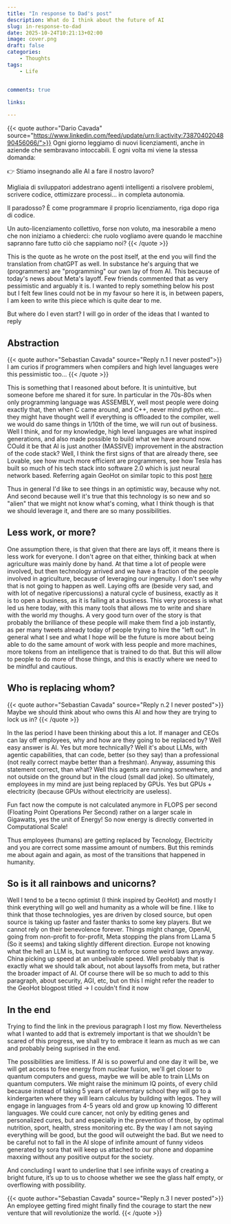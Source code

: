 ```yaml
---
title: "In response to Dad's post"
description: What do I think about the future of AI
slug: in-response-to-dad
date: 2025-10-24T10:21:13+02:00
image: cover.png
draft: false
categories:
    - Thoughts
tags:
    - Life


comments: true

links:
    
---
```


{{< quote author="Dario Cavada" source="https://www.linkedin.com/feed/update/urn:li:activity:7387040204890456066/">}}
Ogni giorno leggiamo di nuovi licenziamenti,
anche in aziende che sembravano intoccabili.
E ogni volta mi viene la stessa domanda:

👉 Stiamo insegnando alle AI a fare il nostro lavoro?

Migliaia di sviluppatori addestrano agenti intelligenti
a risolvere problemi, scrivere codice, ottimizzare processi… in completa autonomia.

Il paradosso?
È come programmare il proprio licenziamento,
riga dopo riga di codice.

Un auto-licenziamento collettivo,
forse non voluto, ma inesorabile a meno che non iniziamo a chiederci:
che ruolo vogliamo avere quando le macchine sapranno fare tutto ciò che sappiamo noi?
{{< /quote >}}

This is the quote as he wrote on the post itself, at the end you will find the translation from chatGPT as well. In substance he's arguing that we (programmers) are "programming" our own lay of from AI. This because of today's news about Meta's layoff. Few friends commented that as very pessimistic and arguably it is. I wanted to reply something below his post but I felt few lines could not be in my favour so here it is, in between papers, I am keen to write this piece which is quite dear to me.

But where do I even start? I will go in order of the ideas that I wanted to reply

## Abstraction

{{< quote author="Sebastian Cavada" source="Reply n.1 I never posted">}}
I am curios if programmers when compilers and high level languages were this pessimistic too...
{{< /quote >}}

This is something that I reasoned about before. It is unintuitive, but someone before me shared it for sure. In particular in the 70s-80s when only programming language was ASSEMBLY, well most people were doing exactly that, then when C came around, and C++, never mind python etc... they might have thought well if everything is offloaded to the compiler, well we would do same things in 1/10th of the time, we will run out of business. Well I think, and for my knowledge, high level languages are what inspired generations, and also made possible to build what we have around now. COuld it be that AI is just another (MASSIVE) improvement in the abstraction of the code stack? Well, I think the first signs of that are already there, see Lovable, see how much more efficient are programmers, see how Tesla has built so much of his tech stack into software 2.0 which is just neural network based. Referring again GeoHot on similar topic to this post [here](https://geohot.github.io/blog/jekyll/update/2025/09/12/ai-coding.html)

Thus in general I'd like to see things in an optimistic way, because why not. And second because well it's true that this technology is so new and so "alien" that we might not know what's coming, what I think though is that we should leverage it, and there are so many possibilities.


## Less work, or more?

One assumption there, is that given that there are lays off, it means there is less work for everyone. I don't agree on that either, thinking back at when agriculture was mainly done by hand. At that time a lot of people were involved, but then technology arrived and we have a fraction of the people involved in agriculture, because of leveraging our ingenuity. I don't see why that is not going to happen as well. Laying offs are (beside very sad, and with lot of negative ripercussions) a natural cycle of business, exactly as it is to open a business, as it is failing at a business. This very process is what led us here today, with this many tools that allows me to write and share with the world my thoughs. A very good turn over of the story is that probably the brilliance of these people will make them find a job instantly, as per many tweets already today of people trying to hire the "left out". In general what I see and what I hope will be the future is more about being able to do the same amount of work with less people and more machines, more tokens from an intelligence that is trained to do that. But this will allow to people to do more of those things, and this is exactly where we need to be mindful and cautious.

## Who is replacing whom?

{{< quote author="Sebastian Cavada" source="Reply n.2 I never posted">}}
Maybe we should think about who owns this AI and how they are trying to lock us in?
{{< /quote >}}

In the las period I have been thinking about this a lot. If manager and CEOs can lay off employees, why and how are they going to be replaced by? Well easy answer is AI. Yes but more technically? Well it's about LLMs, with agentic capabilities, that can code, better (so they say) than a professional (not really correct maybe better than a freshman). Anyway, assuming this statement correct, than what? Well this agents are running somewhere, and not outside on the ground but in the cloud (small dad joke). So ultimately, employees in my mind are just being replaced by GPUs. Yes but GPUs + electricity (because GPUs without electricity are useless). 

Fun fact now the compute is not calculated anymore in FLOPS per second (Floating Point Operations Per Second) rather on a larger scale in Gigawatts, yes the unit of Energy! So now energy is directly converted in Computational Scale!

Thus employees (humans) are getting replaced by Tecnology, Electricity and you are correct some massime amount of numbers. But this reminds me about again and again, as most of the transitions that happened in humanity. 


## So is it all rainbows and unicorns?

Well I tend to be a tecno optimist (I think inspired by GeoHot) and mostly I think everything will go well and humanity as a whole will be fine. I like to think that those technologies, yes are driven by closed source, but open source is taking up faster and faster thanks to some key players. But we cannot rely on their benevolence forever. Things might change, OpenAI, going from non-profit to for-profit, Meta stopping the plans from LLama 5 (So it seems) and taking slightly different direction. Europe not knowing what the hell an LLM is, but wanting to enforce some weird laws anyway. China picking up speed at an unbelivable speed. Well probably that is exactly what we should talk about, not about laysoffs from meta, but rather the broader impact of AI.
Of course there will be so much to add to this paragraph, about security, AGI, etc, but on this I might refer the reader to the GeoHot blogpost titled []() -> I couldn't find it now

## In the end

Trying to find the link in the previous paragraph I lost my flow.
Nevertheless what I wanted to add that is extremely important is that we shouldn't be scared of this progress, we shall try to embrace it learn as much as we can and probably being suprised in the end.

The possibilities are limitless. If AI is so powerful and one day it will be, we will get access to free energy from nuclear fusion, we'll get closer to quantum computers and guess, maybe we will be able to train LLMs on quantum computers. We might raise the minimum IQ points, of every child because instead of taking 5 years of elementary school they will go to a kindergarten where they will learn calculus by building with legos. They will engage in languages from 4-5 years old and grow up knowing 10 different languages. We could cure cancer, not only by editing genes and personalized cures, but and especially in the prevention of those, by optimal nutrition, sport, health, stress monitoring etc.
By the way I am not saying everything will be good, but the good will outweight the bad. But we need to be careful not to fall in the AI slope of infinite amount of funny videos generated by sora that will keep us attached to our phone and dopamine maxxing without any positive output for the society.

And concluding I want to underline that I see infinite ways of creating a bright future, it’s up to us to choose whether we see the glass half empty, or overflowing with possibility.

{{< quote author="Sebastian Cavada" source="Reply n.3 I never posted">}}
An employee getting fired might finally find the courage to start the new venture that will revolutionize the world.
{{< /quote >}}
